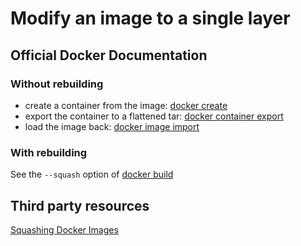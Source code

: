 # Modify an image to a single layer

## Official Docker Documentation

### Without rebuilding
- create a container from the image: [docker create](https://docs.docker.com/engine/reference/commandline/create/)
- export the container to a flattened tar: [docker container export](https://docs.docker.com/engine/reference/commandline/export/)  
- load the image back: [docker image import](https://docs.docker.com/engine/reference/commandline/image_import/)  

### With rebuilding
See the `--squash` option of [docker build](https://docs.docker.com/engine/reference/commandline/build/#options)  

## Third party resources
[Squashing Docker Images](http://jasonwilder.com/blog/2014/08/19/squashing-docker-images/)

